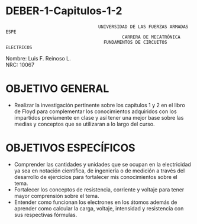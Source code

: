 # DEBER-1-Capitulos-1-2
                                                   
                                                   
                                                   
                                       UNIVERSIDAD DE LAS FUERZAS ARMADAS ESPE
                                                CARRERA DE MECATRÓNICA
                                         FUNDAMENTOS DE CIRCUITOS ELECTRICOS 
                                                     
Nombre: Luis F. Reinoso L.                                                                                      
NRC: 10067


# OBJETIVO GENERAL
-  Realizar la investigación pertinente sobre los capítulos 1 y 2 en el libro de Floyd para complementar los conocimientos adquiridos con los impartidos previamente en clase y así tener una mejor base sobre las medias y conceptos que se utilizaran a lo largo del curso.

# OBJETIVOS ESPECÍFICOS
- Comprender las cantidades y unidades que se ocupan en la electricidad ya sea en notación científica, de ingeniería o de medición a través del desarrollo de ejercicios para fortalecer mis conocimientos sobre el tema.
- Fortalecer los conceptos de resistencia, corriente y voltaje para tener mayor comprensión sobre el tema.
-	Entender como funcionan los electrones en los átomos además de aprender como calcular la carga, voltaje, intensidad y resistencia con sus respectivas fórmulas.

